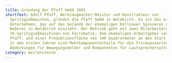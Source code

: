 ```yaml
---
title: Gründung der Pfaff GmbH 1991
shortText: Adolf Pfaff, Werkzeugmacher-Meister und Konstrukteur von
  Spritz­gießmaschen, gründet die Pfaff GmbH in Waldkirch. Es ist das erste
  Unternehmen, das auf das Gelände der ehemaligen Kollnauer Spinnerei und
  Weberei in Waldkirch einzieht. Der Betrieb geht mit zwei Mitarbeitern, drei
  2K-Spritzgießmaschinen von Ferromatik, dem ehemaligen Arbeitgeber von Adolf
  Pfaff, und einer Produktionsfläche von 340 Quadratmeter an den Start. Produkte
  in den ersten Jahren sind Mehr­komponententeile für die Trinkwasser­technik,
  Abdeckungen für Bewegungsmelder und Komponenten für ­Laut­sprechersysteme.
category: meilensteine
---
```

